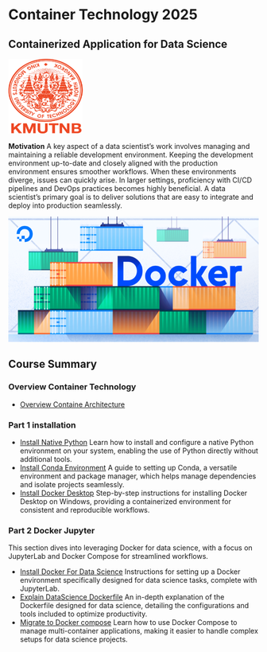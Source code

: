 # Container Technology 2025
## Containerized Application for Data Science

<img src="./assets/images/KMUTNB-LOGO.png" alt="KMUTNB Logo" width="150" height="150">

**Motivation**
A key aspect of a data scientist’s work involves managing and maintaining a reliable development environment. Keeping the development environment up-to-date and closely aligned with the production environment ensures smoother workflows. When these environments diverge, issues can quickly arise. In larger settings, proficiency with CI/CD pipelines and DevOps practices becomes highly beneficial. A data scientist’s primary goal is to deliver solutions that are easy to integrate and deploy into production seamlessly.

![](./assets/images/docker_intro1.png)

## Course Summary

### Overview Container Technology
* [Overview Containe Architecture](./overview/architecture.md)
### Part 1 installation
* [Install Native Python](part_1_installation/1_install_python.md)
Learn how to install and configure a native Python environment on your system, enabling the use of Python directly without additional tools.
* [Install Conda Environment](part_1_installation/2_install_conda.md)
A guide to setting up Conda, a versatile environment and package manager, which helps manage dependencies and isolate projects seamlessly.
* [Install Docker Desktop](part_1_installation/3_install_docker.md)
Step-by-step instructions for installing Docker Desktop on Windows, providing a containerized environment for consistent and reproducible workflows.
### Part 2 Docker Jupyter
This section dives into leveraging Docker for data science, with a focus on JupyterLab and Docker Compose for streamlined workflows.
* [Install Docker For Data Science](part_2_docker_jupyter/1_dockercomposejupyter.md)
Instructions for setting up a Docker environment specifically designed for data science tasks, complete with JupyterLab.
* [Explain DataScience Dockerfile](part_2_docker_jupyter/2_dockerfile1.md)
An in-depth explanation of the Dockerfile designed for data science, detailing the configurations and tools included to optimize productivity.
* [Migrate to Docker compose](part_2_docker_jupyter/3_docker_compose.md)
Learn how to use Docker Compose to manage multi-container applications, making it easier to handle complex setups for data science projects.


